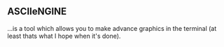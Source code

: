 ## ASCIIeNGINE

...is a tool which allows you to make advance graphics in the terminal (at least thats what I hope when it's done).
